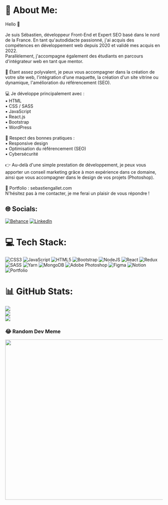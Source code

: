 # 💫 About Me:
Hello 👋<br><br>Je suis Sébastien, développeur Front-End et Expert SEO basé dans le nord de la France. En tant qu'autodidacte passionné, j'ai acquis des compétences en développement web depuis 2020 et validé mes acquis en 2022. <br>Parallèlement, j'accompagne également des étudiants en parcours d'intégrateur web en tant que mentor.<br><br>‍🚀 Étant assez polyvalent, je peux vous accompagner dans la création de votre site web, l'intégration d'une maquette, la création d'un site vitrine ou dynamique, l'amélioration du référencement (SEO).<br><br>‍💻 Je développe principalement avec :<br>▪️ HTML<br>▪️ CSS / SASS<br>▪️ JavaScript<br>▪️ React.js<br>▪️ Bootstrap<br>▪️ WordPress<br><br>💎 Respect des bonnes pratiques :<br>▪️ Responsive design<br>▪️ Optimisation du référencement (SEO)<br>▪️ Cybersécurité<br><br>👉 Au-delà d'une simple prestation de développement, je peux vous apporter un conseil marketing grâce à mon expérience dans ce domaine, ainsi que vous accompagner dans le design de vos projets (Photoshop).<br><br>💼 Portfolio : sebastiengallet.com<br>N'hésitez pas à me contacter, je me ferai un plaisir de vous répondre !


## 🌐 Socials:
[![Behance](https://img.shields.io/badge/Behance-1769ff?logo=behance&logoColor=white)](https://behance.net/sebastiengallet.com) [![LinkedIn](https://img.shields.io/badge/LinkedIn-%230077B5.svg?logo=linkedin&logoColor=white)](https://linkedin.com/in/https://www.linkedin.com/in/sebastien-gallet/) 

# 💻 Tech Stack:
![CSS3](https://img.shields.io/badge/css3-%231572B6.svg?style=for-the-badge&logo=css3&logoColor=white) ![JavaScript](https://img.shields.io/badge/javascript-%23323330.svg?style=for-the-badge&logo=javascript&logoColor=%23F7DF1E) ![HTML5](https://img.shields.io/badge/html5-%23E34F26.svg?style=for-the-badge&logo=html5&logoColor=white) ![Bootstrap](https://img.shields.io/badge/bootstrap-%23563D7C.svg?style=for-the-badge&logo=bootstrap&logoColor=white) ![NodeJS](https://img.shields.io/badge/node.js-6DA55F?style=for-the-badge&logo=node.js&logoColor=white) ![React](https://img.shields.io/badge/react-%2320232a.svg?style=for-the-badge&logo=react&logoColor=%2361DAFB) ![Redux](https://img.shields.io/badge/redux-%23593d88.svg?style=for-the-badge&logo=redux&logoColor=white) ![SASS](https://img.shields.io/badge/SASS-hotpink.svg?style=for-the-badge&logo=SASS&logoColor=white) ![Yarn](https://img.shields.io/badge/yarn-%232C8EBB.svg?style=for-the-badge&logo=yarn&logoColor=white) ![MongoDB](https://img.shields.io/badge/MongoDB-%234ea94b.svg?style=for-the-badge&logo=mongodb&logoColor=white) ![Adobe Photoshop](https://img.shields.io/badge/adobephotoshop-%2331A8FF.svg?style=for-the-badge&logo=adobephotoshop&logoColor=white) 	![Figma](https://img.shields.io/badge/figma-%23F24E1E.svg?style=for-the-badge&logo=figma&logoColor=white) ![Notion](https://img.shields.io/badge/Notion-%23000000.svg?style=for-the-badge&logo=notion&logoColor=white) ![Portfolio](https://img.shields.io/badge/Portfolio-%23000000.svg?style=for-the-badge&logo=firefox&logoColor=#FF7139)
# 📊 GitHub Stats:
![](https://github-readme-stats.vercel.app/api?username=SebastienGallet&theme=dark&hide_border=false&include_all_commits=true&count_private=true)<br/>
![](https://github-readme-streak-stats.herokuapp.com/?user=SebastienGallet&theme=dark&hide_border=false)<br/>
![](https://github-readme-stats.vercel.app/api/top-langs/?username=SebastienGallet&theme=dark&hide_border=false&include_all_commits=true&count_private=true&layout=compact)

### 😂 Random Dev Meme
<img src="https://rm.up.railway.app/" width="512px"/>

<!-- Proudly created with GPRM ( https://gprm.itsvg.in ) -->
